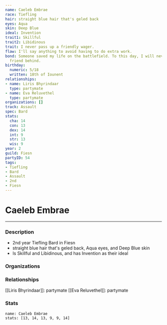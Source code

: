 ```yaml
---
name: Caeleb Embrae
race: Tiefling
hair: straight blue hair that's geled back
eyes: Aqua
skin: Deep Blue
ideal: Invention
trait1: Skillful
trait2: Libidinous
trait: I never pass up a friendly wager.
flaw: I'll say anything to avoid having to do extra work.
bond: Someone saved my life on the battlefield. To this day, I will never leave a
  friend behind.
birthday:
  numeric: 5/18
  written: 18th of Iounent
relationships:
- name: Liris Bhyrindaar
  type: partymate
- name: Eva Reluvethel
  type: partymate
organizations: []
track: Assault
spec: Bard
stats:
  cha: 14
  con: 13
  dex: 14
  int: 9
  str: 13
  wis: 9
year: 2
guild: Fiesn
partyID: 54
tags:
- Tiefling
- Bard
- Assault
- 2nd
- Fiesn
---
```

# Caeleb Embrae
---
### Description
- 2nd year Tiefling Bard in Fiesn
- straight blue hair that's geled back, Aqua eyes, and Deep Blue skin
- Is Skillful and Libidinous, and has Invention as their ideal

### Organizations
### Relationships
[[Liris Bhyrindaar]]: partymate
[[Eva Reluvethel]]: partymate
### Stats
```statblock
name: Caeleb Embrae
stats: [13, 14, 13, 9, 9, 14]
```